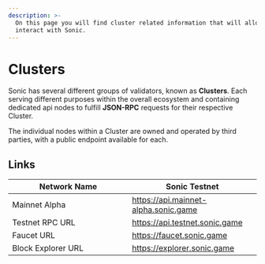 ```yaml
---
description: >-
  On this page you will find cluster related information that will allow you to
  interact with Sonic.
---
```


# Clusters

Sonic has several different groups of validators, known as **Clusters**. Each serving different purposes within the overall ecosystem and containing dedicated api nodes to fulfill **JSON-RPC** requests for their respective Cluster.

The individual nodes within a Cluster are owned and operated by third parties, with a public endpoint available for each.

## Links

<table><thead><tr><th width="227">Network Name</th><th>Sonic Testnet</th></tr></thead><tbody><tr><td>Mainnet Alpha </td><td><a href="https://api.mainnet-alpha.sonic.game">https://api.mainnet-alpha.sonic.game</a></td></tr><tr><td>Testnet RPC URL</td><td><a href="https://api.testnet.sonic.game">https://api.testnet.sonic.game</a></td></tr><tr><td>Faucet URL</td><td><a href="https://faucet.sonic.game">https://faucet.sonic.game</a></td></tr><tr><td>Block Explorer URL</td><td><a href="https://explorer.sonic.game">https://explorer.sonic.game</a></td></tr></tbody></table>
